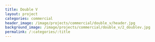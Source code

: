 ```yaml
---
title: Double V
layout: project
categories: commercial
header_image: /image/projects/commercial/double_v/header.jpg
background_image: /image/projects/commercial/double_v/2_doublev.jpg
permalink: /:categories/:title
---
```

